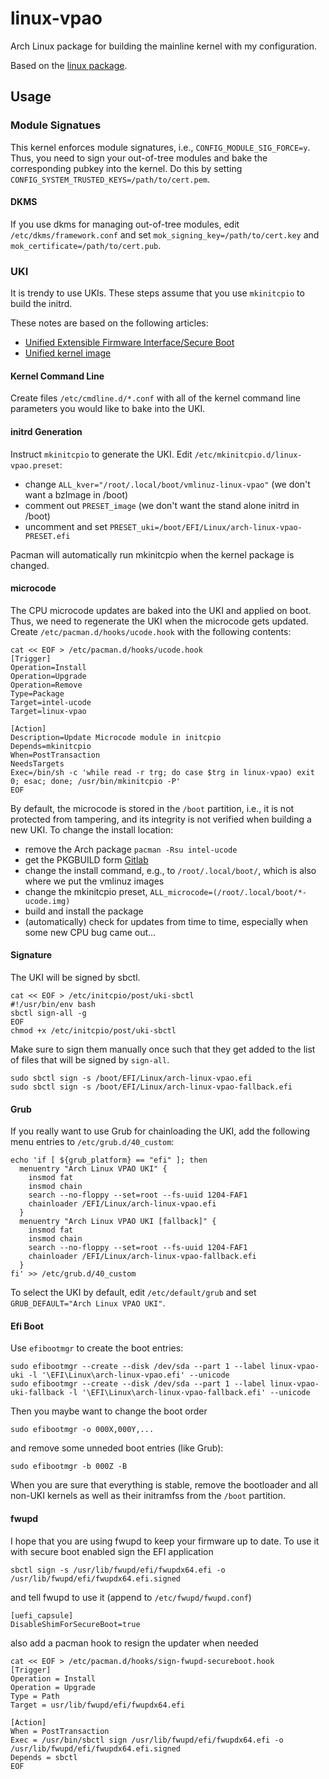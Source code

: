 # linux-vpao

Arch Linux package for building the mainline kernel with my configuration.

Based on the [linux package](https://gitlab.archlinux.org/archlinux/packaging/packages/linux).

## Usage

### Module Signatues

This kernel enforces module signatures, i.e., `CONFIG_MODULE_SIG_FORCE=y`. Thus, you need to sign your out-of-tree modules and bake the corresponding pubkey into the kernel. Do this by setting `CONFIG_SYSTEM_TRUSTED_KEYS=/path/to/cert.pem`.

#### DKMS

If you use dkms for managing out-of-tree modules, edit `/etc/dkms/framework.conf` and set `mok_signing_key=/path/to/cert.key` and `mok_certificate=/path/to/cert.pub`.

### UKI

It is trendy to use UKIs. These steps assume that you use `mkinitcpio` to build the initrd.

These notes are based on the following articles:
- [Unified Extensible Firmware Interface/Secure Boot](https://wiki.archlinux.org/title/Unified_Extensible_Firmware_Interface/Secure_Boot)
- [Unified kernel image](https://wiki.archlinux.org/title/Unified_kernel_image)

#### Kernel Command Line

Create files `/etc/cmdline.d/*.conf` with all of the kernel command line parameters you would like to bake into the UKI.

#### initrd Generation

Instruct `mkinitcpio` to generate the UKI. Edit `/etc/mkinitcpio.d/linux-vpao.preset`:

- change `ALL_kver="/root/.local/boot/vmlinuz-linux-vpao"` (we don't want a bzImage in /boot)
- comment out `PRESET_image` (we don't want the stand alone initrd in /boot)
- uncomment and set `PRESET_uki=/boot/EFI/Linux/arch-linux-vpao-PRESET.efi`

Pacman will automatically run mkinitcpio when the kernel package is changed.

#### microcode

The CPU microcode updates are baked into the UKI and applied on boot. Thus, we need to regenerate the UKI when the microcode gets updated. Create `/etc/pacman.d/hooks/ucode.hook` with the following contents:

```console
cat << EOF > /etc/pacman.d/hooks/ucode.hook
[Trigger]
Operation=Install
Operation=Upgrade
Operation=Remove
Type=Package
Target=intel-ucode
Target=linux-vpao

[Action]
Description=Update Microcode module in initcpio
Depends=mkinitcpio
When=PostTransaction
NeedsTargets
Exec=/bin/sh -c 'while read -r trg; do case $trg in linux-vpao) exit 0; esac; done; /usr/bin/mkinitcpio -P'
EOF
```

By default, the microcode is stored in the `/boot` partition, i.e., it is not protected from tampering, and its integrity is not verified when building a new UKI. To change the install location:

- remove the Arch package `pacman -Rsu intel-ucode`
- get the PKGBUILD form [Gitlab](https://gitlab.archlinux.org/archlinux/packaging/packages/intel-ucode/-/tree/main?ref_type=heads)
- change the install command, e.g., to `/root/.local/boot/`, which is also where we put the vmlinuz images
- change the mkinitcpio preset, `ALL_microcode=(/root/.local/boot/*-ucode.img)`
- build and install the package
- (automatically) check for updates from time to time, especially when some new CPU bug came out...

#### Signature

The UKI will be signed by sbctl.

```console
cat << EOF > /etc/initcpio/post/uki-sbctl
#!/usr/bin/env bash
sbctl sign-all -g
EOF
chmod +x /etc/initcpio/post/uki-sbctl
```

Make sure to sign them manually once such that they get added to the list of files that will be signed by `sign-all`.

```console
sudo sbctl sign -s /boot/EFI/Linux/arch-linux-vpao.efi
sudo sbctl sign -s /boot/EFI/Linux/arch-linux-vpao-fallback.efi
```

#### Grub

If you really want to use Grub for chainloading the UKI, add the following menu entries to `/etc/grub.d/40_custom`:

```console
echo 'if [ ${grub_platform} == "efi" ]; then
  menuentry "Arch Linux VPAO UKI" {
	insmod fat
	insmod chain
	search --no-floppy --set=root --fs-uuid 1204-FAF1
	chainloader /EFI/Linux/arch-linux-vpao.efi
  }
  menuentry "Arch Linux VPAO UKI [fallback]" {
	insmod fat
	insmod chain
	search --no-floppy --set=root --fs-uuid 1204-FAF1
	chainloader /EFI/Linux/arch-linux-vpao-fallback.efi
  }
fi' >> /etc/grub.d/40_custom
```

To select the UKI by default, edit `/etc/default/grub` and set `GRUB_DEFAULT="Arch Linux VPAO UKI"`.

#### Efi Boot

Use `efibootmgr` to create the boot entries:

```console
sudo efibootmgr --create --disk /dev/sda --part 1 --label linux-vpao-uki -l '\EFI\Linux\arch-linux-vpao.efi' --unicode
sudo efibootmgr --create --disk /dev/sda --part 1 --label linux-vpao-uki-fallback -l '\EFI\Linux\arch-linux-vpao-fallback.efi' --unicode
```

Then you maybe want to change the boot order

```console
sudo efibootmgr -o 000X,000Y,...
```

and remove some unneded boot entries (like Grub):

```console
sudo efibootmgr -b 000Z -B
```

When you are sure that everything is stable, remove the bootloader and all non-UKI kernels as well as their initramfss from the `/boot` partition.

#### fwupd

I hope that you are using fwupd to keep your firmware up to date. To use it with secure boot enabled sign the EFI application

```console
sbctl sign -s /usr/lib/fwupd/efi/fwupdx64.efi -o /usr/lib/fwupd/efi/fwupdx64.efi.signed
```

and tell fwupd to use it (append to `/etc/fwupd/fwupd.conf`)

```console
[uefi_capsule]
DisableShimForSecureBoot=true
```

also add a pacman hook to resign the updater when needed

```console
cat << EOF > /etc/pacman.d/hooks/sign-fwupd-secureboot.hook
[Trigger]
Operation = Install
Operation = Upgrade
Type = Path
Target = usr/lib/fwupd/efi/fwupdx64.efi

[Action]
When = PostTransaction
Exec = /usr/bin/sbctl sign /usr/lib/fwupd/efi/fwupdx64.efi -o /usr/lib/fwupd/efi/fwupdx64.efi.signed
Depends = sbctl
EOF
```
